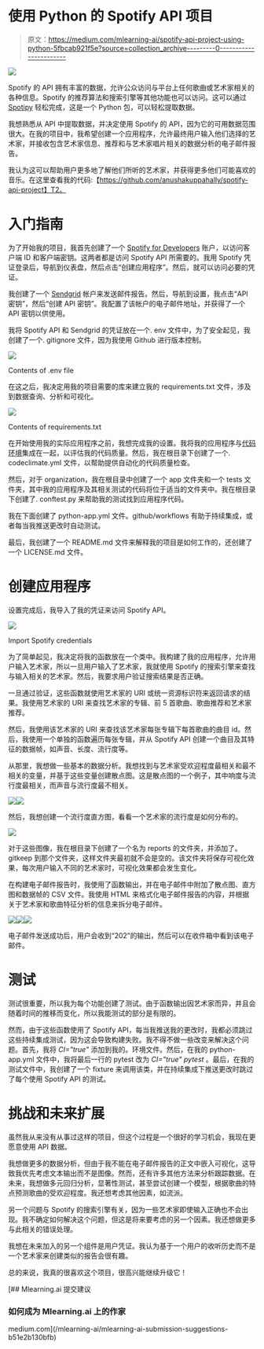 # 使用 Python 的 Spotify API 项目

> 原文：<https://medium.com/mlearning-ai/spotify-api-project-using-python-5fbcab921f5e?source=collection_archive---------0----------------------->

![](img/b987b667ea08277138b37c693e263e50.png)

Spotify 的 API 拥有丰富的数据，允许公众访问与平台上任何歌曲或艺术家相关的各种信息。Spotify 的推荐算法和搜索引擎等其他功能也可以访问。这可以通过 [Spotipy](https://spotipy.readthedocs.io/en/2.19.0/#) 轻松完成，这是一个 Python 包，可以轻松提取数据。

我想熟悉从 API 中提取数据，并决定使用 Spotify 的 API，因为它的可用数据范围很大。在我的项目中，我希望创建一个应用程序，允许最终用户输入他们选择的艺术家，并接收包含艺术家信息、推荐和与艺术家唱片相关的数据分析的电子邮件报告。

我认为这可以帮助用户更多地了解他们所听的艺术家，并获得更多他们可能喜欢的音乐。在这里查看我的代码:【https://github.com/anushakuppahally/spotify-api-project】T2。

# 入门指南

为了开始我的项目，我首先创建了一个 [Spotify for Developers](https://developer.spotify.com/) 账户，以访问客户端 ID 和客户端密钥。这两者都是访问 Spotify API 所需要的。我用 Spotify 凭证登录后，导航到仪表盘，然后点击“创建应用程序”。然后，就可以访问必要的凭证。

我创建了一个 [Sendgrid](https://sendgrid.com/) 帐户来发送邮件报告。然后，导航到设置，我点击“API 密钥”，然后“创建 API 密钥”。我配置了该帐户的电子邮件地址，并获得了一个 API 密钥以供使用。

我将 Spotify API 和 Sendgrid 的凭证放在一个. env 文件中，为了安全起见，我创建了一个. gitignore 文件，因为我使用 Github 进行版本控制。

![](img/3b0af706b2cb572d6397acc7320febc7.png)

Contents of .env file

在这之后，我决定用我的项目需要的库来建立我的 requirements.txt 文件，涉及到数据查询、分析和可视化。

![](img/f5e6cf24fd49e544ed431df9ad93f4ee.png)

Contents of requirements.txt

在开始使用我的实际应用程序之前，我想完成我的设置。我将我的应用程序与[代码环境](https://codeclimate.com/)集成在一起，以评估我的代码质量。然后，我在根目录下创建了一个. codeclimate.yml 文件，以帮助提供自动化的代码质量检查。

然后，对于 organization，我在根目录中创建了一个 app 文件夹和一个 tests 文件夹，其中我的应用程序及其相关测试的代码将位于适当的文件夹中。我在根目录下创建了. conftest.py 来帮助我的测试找到应用程序代码。

我在下面创建了 python-app.yml 文件。github/workflows 有助于持续集成，或者每当我推送更改时自动测试。

最后，我创建了一个 README.md 文件来解释我的项目是如何工作的，还创建了一个 LICENSE.md 文件。

# 创建应用程序

设置完成后，我导入了我的凭证来访问 Spotify API。

![](img/c00a46b9d6ce098eb93a9165b7362e75.png)

Import Spotify credentials

为了简单起见，我决定将我的函数放在一个类中。我构建了我的应用程序，允许用户输入艺术家，所以一旦用户输入了艺术家，我就使用 Spotify 的搜索引擎来查找与输入相关的艺术家。然后，我要求用户验证搜索结果是否正确。

一旦通过验证，这些函数就使用艺术家的 URI 或统一资源标识符来返回请求的结果。我使用艺术家的 URI 来查找艺术家的专辑、前 5 首歌曲、歌曲推荐和艺术家推荐。

然后，我使用该艺术家的 URI 来查找该艺术家每张专辑下每首歌曲的曲目 id。然后，我使用一个单独的函数遍历每张专辑，并从 Spotify API 创建一个曲目及其特征的数据帧，如声音、长度、流行度等。

从那里，我想做一些基本的数据分析。我想找到与艺术家受欢迎程度最相关和最不相关的变量，并基于这些变量创建散点图。这是散点图的一个例子，其中响度与流行度最相关，而声音与流行度最不相关。

![](img/482af48427269ad1ac613ee402ff0388.png)![](img/da051fefad00291f4378bf9c17e7cf12.png)

然后，我想创建一个流行度直方图，看看一个艺术家的流行度是如何分布的。

![](img/8382c1e59bac990166908fe55a14ba50.png)

对于这些图像，我在根目录下创建了一个名为 reports 的文件夹，并添加了。gitkeep 到那个文件夹，这样文件夹最初就不会是空的。该文件夹将保存可视化效果，每次用户输入不同的艺术家时，可视化效果都会发生变化。

在构建电子邮件报告时，我使用了函数输出，并在电子邮件中附加了散点图、直方图和数据帧的 CSV 文件。我使用 HTML 来格式化电子邮件报告的内容，并根据关于艺术家和歌曲特征分析的信息来拆分电子邮件。

![](img/0d58184ffac83b4fd45619d7d657f610.png)![](img/f8cef211941ba02300ce621def23aa6e.png)![](img/938e2178456a170f79a6a037bc340f82.png)

电子邮件发送成功后，用户会收到“202”的输出，然后可以在收件箱中看到该电子邮件。

# 测试

测试很重要，所以我为每个功能创建了测试。由于函数输出因艺术家而异，并且会随着时间的推移而变化，所以我能测试的部分是有限的。

然而，由于这些函数使用了 Spotify API，每当我推送我的更改时，我都必须跳过这些持续集成测试，因为这会导致构建失败。我不得不做一些改变来解决这个问题。首先，我将 *CI="true"* 添加到我的。环境文件。然后，在我的 python-app.yml 文件中，我将最后一行的 pytest 改为 *CI="true" pytest* 。最后，在我的测试文件中，我创建了一个 fixture 来调用该类，并在持续集成下推送更改时跳过了每个使用 Spotify API 的测试。

# 挑战和未来扩展

虽然我从来没有从事过这样的项目，但这个过程是一个很好的学习机会，我现在更愿意使用 API 数据。

我想做更多的数据分析，但由于我不能在电子邮件报告的正文中嵌入可视化，这导致我优先考虑文本输出而不是图像。然而，还有许多其他方法来分析跟踪数据。在未来，我想做多元回归分析，显著性测试，甚至尝试创建一个模型，根据歌曲的特点预测歌曲的受欢迎程度。我还想考虑其他因素，如流派。

另一个问题与 Spotify 的搜索引擎有关，因为一些艺术家即使输入正确也不会出现。我不确定如何解决这个问题，但这是将来要考虑的另一个因素。我还想做更多与此相关的错误处理。

我想在未来加入的另一个组件是用户凭证。我认为基于一个用户的收听历史而不是一个艺术家来创建类似的报告会很有趣。

总的来说，我真的很喜欢这个项目，很高兴能继续升级它！

[](/mlearning-ai/mlearning-ai-submission-suggestions-b51e2b130bfb) [## Mlearning.ai 提交建议

### 如何成为 Mlearning.ai 上的作家

medium.com](/mlearning-ai/mlearning-ai-submission-suggestions-b51e2b130bfb)